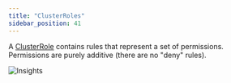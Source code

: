 ```yaml
---
title: "ClusterRoles"
sidebar_position: 41
---
```


A [ClusterRole](https://kubernetes.io/docs/reference/access-authn-authz/rbac/#role-and-clusterrole) contains rules that represent a set of permissions. Permissions are purely additive (there are no "deny" rules).

![Insights](/img/resource-view/authz-crole.jpg)